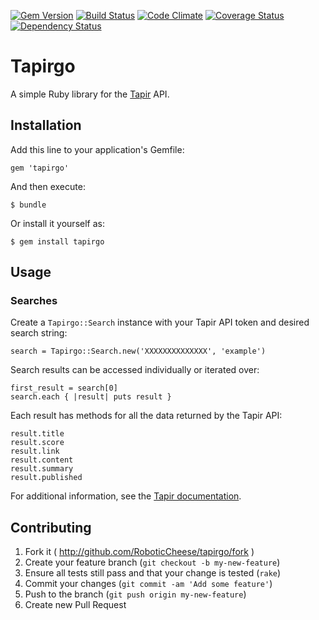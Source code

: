 [![Gem Version](https://badge.fury.io/rb/tapirgo.png)](http://badge.fury.io/rb/tapirgo)
[![Build Status](https://travis-ci.org/RoboticCheese/tapirgo-ruby.png?branch=master)](https://travis-ci.org/RoboticCheese/tapirgo-ruby)
[![Code Climate](https://codeclimate.com/github/RoboticCheese/tapirgo-ruby.png)](https://codeclimate.com/github/RoboticCheese/tapirgo-ruby)
[![Coverage Status](https://coveralls.io/repos/RoboticCheese/tapirgo-ruby/badge.png)](https://coveralls.io/r/RoboticCheese/tapirgo-ruby)
[![Dependency Status](https://gemnasium.com/RoboticCheese/tapirgo-ruby.png)](https://gemnasium.com/RoboticCheese/tapirgo-ruby)

# Tapirgo

A simple Ruby library for the [Tapir](http://tapirgo.com/) API.

## Installation

Add this line to your application's Gemfile:

    gem 'tapirgo'

And then execute:

    $ bundle

Or install it yourself as:

    $ gem install tapirgo

## Usage

### Searches

Create a `Tapirgo::Search` instance with your Tapir API token and desired
search string:

    search = Tapirgo::Search.new('XXXXXXXXXXXXXX', 'example')

Search results can be accessed individually or iterated over:

    first_result = search[0]
    search.each { |result| puts result }

Each result has methods for all the data returned by the Tapir API:

    result.title
    result.score
    result.link
    result.content
    result.summary
    result.published

For additional information, see the
[Tapir documentation](http://tapirgo.com/#docs).

## Contributing

1. Fork it ( http://github.com/RoboticCheese/tapirgo/fork )
2. Create your feature branch (`git checkout -b my-new-feature`)
3. Ensure all tests still pass and that your change is tested (`rake`)
4. Commit your changes (`git commit -am 'Add some feature'`)
5. Push to the branch (`git push origin my-new-feature`)
6. Create new Pull Request
